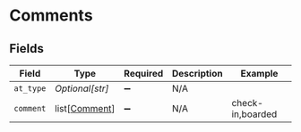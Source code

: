 # Comments


## Fields

| Field                                           | Type                                            | Required                                        | Description                                     | Example                                         |
| ----------------------------------------------- | ----------------------------------------------- | ----------------------------------------------- | ----------------------------------------------- | ----------------------------------------------- |
| `at_type`                                       | *Optional[str]*                                 | :heavy_minus_sign:                              | N/A                                             |                                                 |
| `comment`                                       | list[[Comment](../../models/shared/comment.md)] | :heavy_minus_sign:                              | N/A                                             | check-in,boarded                                |